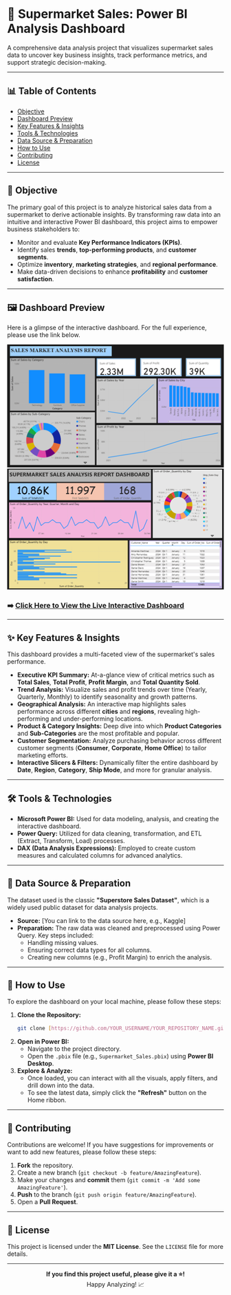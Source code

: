 # 🛒 Supermarket Sales: Power BI Analysis Dashboard

A comprehensive data analysis project that visualizes supermarket sales data to uncover key business insights, track performance metrics, and support strategic decision-making.

---

## 📊 Table of Contents

* [Objective](#-objective)
* [Dashboard Preview](#-dashboard-preview)
* [Key Features & Insights](#-key-features--insights)
* [Tools & Technologies](#-tools--technologies)
* [Data Source & Preparation](#-data-source--preparation)
* [How to Use](#-how-to-use)
* [Contributing](#-contributing)
* [License](#-license)

---

## 🎯 Objective

The primary goal of this project is to analyze historical sales data from a supermarket to derive actionable insights. By transforming raw data into an intuitive and interactive Power BI dashboard, this project aims to empower business stakeholders to:
* Monitor and evaluate **Key Performance Indicators (KPIs)**.
* Identify sales **trends**, **top-performing products**, and **customer segments**.
* Optimize **inventory**, **marketing strategies**, and **regional performance**.
* Make data-driven decisions to enhance **profitability** and **customer satisfaction**.

---

## 🖼️ Dashboard Preview

Here is a glimpse of the interactive dashboard. For the full experience, please use the link below.


![Dashboard Preview](https://github.com/Kunwardivassingh/Supermarket-_sales_forecasting_data_analysis/blob/main/supermarket_sales_forecasting%20p2.png)
![Dashboard Preview](https://github.com/Kunwardivassingh/Supermarket-_sales_forecasting_data_analysis/blob/main/supermarket_sales_forecasting%20p1.png)


### **➡️ [Click Here to View the Live Interactive Dashboard](https://ENTER_YOUR_POWERBI_PUBLISH_LINK_HERE)**

---

## ✨ Key Features & Insights

This dashboard provides a multi-faceted view of the supermarket's sales performance.

* **Executive KPI Summary:** At-a-glance view of critical metrics such as **Total Sales**, **Total Profit**, **Profit Margin**, and **Total Quantity Sold**.
* **Trend Analysis:** Visualize sales and profit trends over time (Yearly, Quarterly, Monthly) to identify seasonality and growth patterns.
* **Geographical Analysis:** An interactive map highlights sales performance across different **cities** and **regions**, revealing high-performing and under-performing locations.
* **Product & Category Insights:** Deep dive into which **Product Categories** and **Sub-Categories** are the most profitable and popular.
* **Customer Segmentation:** Analyze purchasing behavior across different customer segments (**Consumer**, **Corporate**, **Home Office**) to tailor marketing efforts.
* **Interactive Slicers & Filters:** Dynamically filter the entire dashboard by **Date**, **Region**,  **Category**, **Ship Mode**, and more for granular analysis.

---

## 🛠️ Tools & Technologies

* **Microsoft Power BI:** Used for data modeling, analysis, and creating the interactive dashboard.
* **Power Query:** Utilized for data cleaning, transformation, and ETL (Extract, Transform, Load) processes.
* **DAX (Data Analysis Expressions):** Employed to create custom measures and calculated columns for advanced analytics.

---

## 📂 Data Source & Preparation

The dataset used is the classic **"Superstore Sales Dataset"**, which is a widely used public dataset for data analysis projects.

* **Source:** [You can link to the data source here, e.g., Kaggle]
* **Preparation:** The raw data was cleaned and preprocessed using Power Query. Key steps included:
    * Handling missing values.
    * Ensuring correct data types for all columns.
    * Creating new columns (e.g., Profit Margin) to enrich the analysis.

---

## 🚀 How to Use

To explore the dashboard on your local machine, please follow these steps:

1.  **Clone the Repository:**
    ```sh
    git clone [https://github.com/YOUR_USERNAME/YOUR_REPOSITORY_NAME.git](https://github.com/YOUR_USERNAME/YOUR_REPOSITORY_NAME.git)
    ```
2.  **Open in Power BI:**
    * Navigate to the project directory.
    * Open the `.pbix` file (e.g., `Supermarket_Sales.pbix`) using **Power BI Desktop**.
3.  **Explore & Analyze:**
    * Once loaded, you can interact with all the visuals, apply filters, and drill down into the data.
    * To see the latest data, simply click the **"Refresh"** button on the Home ribbon.

---

## 🤝 Contributing

Contributions are welcome! If you have suggestions for improvements or want to add new features, please follow these steps:

1.  **Fork** the repository.
2.  Create a new branch (`git checkout -b feature/AmazingFeature`).
3.  Make your changes and **commit** them (`git commit -m 'Add some AmazingFeature'`).
4.  **Push** to the branch (`git push origin feature/AmazingFeature`).
5.  Open a **Pull Request**.

---

## 📜 License

This project is licensed under the **MIT License**. See the `LICENSE` file for more details.

---

<p align="center">
  <b>If you find this project useful, please give it a ⭐️!</b>
  <br>
  Happy Analyzing! 📈
</p>
